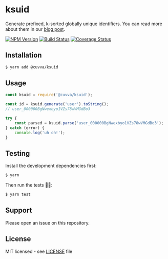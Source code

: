 # ksuid

Generate prefixed, k-sorted globally unique identifiers. You can read more about them in our [blog post](https://www.cuvva.com/product-updates/showing-off-our-fancy-new-k-sortable-ids "sexy ids").


[![NPM Version](https://img.shields.io/npm/v/@cuvva/ksuid.svg?style=flat)](//www.npmjs.org/package/@cuvva/ksuid)
[![Build Status](https://img.shields.io/travis/cuvva/ksuid-node.svg?style=flat)](//travis-ci.org/cuvva/ksuid-node)
[![Coverage Status](https://img.shields.io/coveralls/cuvva/ksuid-node.svg?style=flat)](//coveralls.io/r/cuvva/ksuid-node)

## Installation

```bash
$ yarn add @cuvva/ksuid
```

## Usage

```js
const ksuid = require('@cuvva/ksuid');

const id = ksuid.generate('user').toString();
// user_000000BgNwexbyo1VZs78wVMGdBo3

try {
	const parsed = ksuid.parse('user_000000BgNwexbyo1VZs78wVMGdBo3');
} catch (error) {
	console.log('uh oh!');
}
```

## Testing

Install the development dependencies first:

```bash
$ yarn
```

Then run the tests 👩‍🔬:

```bash
$ yarn test
```

## Support

Please open an issue on this repository.

## License

MIT licensed - see [LICENSE](/LICENSE) file
